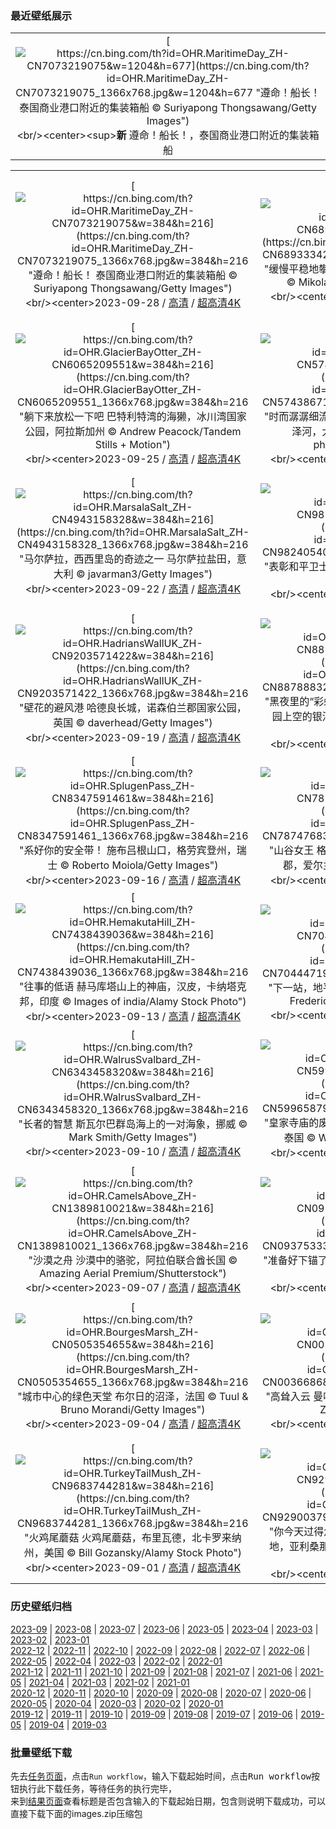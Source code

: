### 最近壁纸展示
||
|:---:|
|[![https://cn.bing.com/th?id=OHR.MaritimeDay_ZH-CN7073219075&w=1204&h=677](https://cn.bing.com/th?id=OHR.MaritimeDay_ZH-CN7073219075_1366x768.jpg&w=1204&h=677 "遵命！船长！&#10;泰国商业港口附近的集装箱船&#10;© Suriyapong Thongsawang/Getty Images")](https://cn.bing.com/search?q=%e4%b8%96%e7%95%8c%e6%b5%b7%e4%ba%8b%e6%97%a5&form=hpcapt&mkt=zh-cn&filters=HpDate:"20230927_1600")<br/><center><sup>**新**</sup>&nbsp;遵命！船长！，泰国商业港口附近的集装箱船<center/>|

||||
|:---:|:---:|:---:|
|[![https://cn.bing.com/th?id=OHR.MaritimeDay_ZH-CN7073219075&w=384&h=216](https://cn.bing.com/th?id=OHR.MaritimeDay_ZH-CN7073219075_1366x768.jpg&w=384&h=216 "遵命！船长！&#10;泰国商业港口附近的集装箱船&#10;© Suriyapong Thongsawang/Getty Images")](https://cn.bing.com/search?q=%e4%b8%96%e7%95%8c%e6%b5%b7%e4%ba%8b%e6%97%a5&form=hpcapt&mkt=zh-cn&filters=HpDate:"20230927_1600")<br/><center>2023-09-28 / [高清](https://cn.bing.com/th?id=OHR.MaritimeDay_ZH-CN7073219075_1920x1200.jpg&w=1920&h=1200) / [超高清4K](https://cn.bing.com/th?id=OHR.MaritimeDay_ZH-CN7073219075_UHD.jpg&w=3840&h=2160)<center/>|[![https://cn.bing.com/th?id=OHR.CapriKrupp_ZH-CN6893334288&w=384&h=216](https://cn.bing.com/th?id=OHR.CapriKrupp_ZH-CN6893334288_1366x768.jpg&w=384&h=216 "缓慢平稳地攀登悬崖&#10;克虏伯路，卡普里岛，意大利&#10;© Mikolaj Niemczewski/Shutterstock")](https://cn.bing.com/search?q=%e6%84%8f%e5%a4%a7%e5%88%a9%e5%8d%a1%e6%99%ae%e9%87%8c%e5%b2%9b&form=hpcapt&mkt=zh-cn&filters=HpDate:"20230926_1600")<br/><center>2023-09-27 / [高清](https://cn.bing.com/th?id=OHR.CapriKrupp_ZH-CN6893334288_1920x1200.jpg&w=1920&h=1200) / [超高清4K](https://cn.bing.com/th?id=OHR.CapriKrupp_ZH-CN6893334288_UHD.jpg&w=3840&h=2160)<center/>|[![https://cn.bing.com/th?id=OHR.VeniceSkatePark_ZH-CN6295228801&w=384&h=216](https://cn.bing.com/th?id=OHR.VeniceSkatePark_ZH-CN6295228801_1366x768.jpg&w=384&h=216 "给滑板“冲浪”的波浪&#10;日落时的威尼斯海滩滑板公园，洛杉矶，加利福尼亚州&#10;© EXTREME-PHOTOGRAPHER/Getty Images")](https://cn.bing.com/search?q=%e5%a8%81%e5%b0%bc%e6%96%af%e6%bb%91%e6%9d%bf%e5%85%ac%e5%9b%ad&form=hpcapt&mkt=zh-cn&filters=HpDate:"20230925_1600")<br/><center>2023-09-26 / [高清](https://cn.bing.com/th?id=OHR.VeniceSkatePark_ZH-CN6295228801_1920x1200.jpg&w=1920&h=1200) / [超高清4K](https://cn.bing.com/th?id=OHR.VeniceSkatePark_ZH-CN6295228801_UHD.jpg&w=3840&h=2160)<center/>|
|[![https://cn.bing.com/th?id=OHR.GlacierBayOtter_ZH-CN6065209551&w=384&h=216](https://cn.bing.com/th?id=OHR.GlacierBayOtter_ZH-CN6065209551_1366x768.jpg&w=384&h=216 "躺下来放松一下吧&#10;巴特利特湾的海獭，冰川湾国家公园，阿拉斯加州&#10;© Andrew Peacock/Tandem Stills + Motion")](https://cn.bing.com/search?q=%e6%b5%b7%e7%8d%ad&form=hpcapt&mkt=zh-cn&filters=HpDate:"20230924_1600")<br/><center>2023-09-25 / [高清](https://cn.bing.com/th?id=OHR.GlacierBayOtter_ZH-CN6065209551_1920x1200.jpg&w=1920&h=1200) / [超高清4K](https://cn.bing.com/th?id=OHR.GlacierBayOtter_ZH-CN6065209551_UHD.jpg&w=3840&h=2160)<center/>|[![https://cn.bing.com/th?id=OHR.FraserRiverBC_ZH-CN5743867197&w=384&h=216](https://cn.bing.com/th?id=OHR.FraserRiverBC_ZH-CN5743867197_1366x768.jpg&w=384&h=216 "时而潺潺细流，时而奔腾咆哮&#10;罗布森山附近的弗雷泽河，大不列颠哥伦比亚省，加拿大&#10;© phototropic/Getty Images")](https://cn.bing.com/search?q=%e4%b8%96%e7%95%8c%e6%b2%b3%e6%b5%81%e6%97%a5&form=hpcapt&mkt=zh-cn&filters=HpDate:"20230923_1600")<br/><center>2023-09-24 / [高清](https://cn.bing.com/th?id=OHR.FraserRiverBC_ZH-CN5743867197_1920x1200.jpg&w=1920&h=1200) / [超高清4K](https://cn.bing.com/th?id=OHR.FraserRiverBC_ZH-CN5743867197_UHD.jpg&w=3840&h=2160)<center/>|[![https://cn.bing.com/th?id=OHR.CottonwoodCanyon_ZH-CN5293620973&w=384&h=216](https://cn.bing.com/th?id=OHR.CottonwoodCanyon_ZH-CN5293620973_1366x768.jpg&w=384&h=216 "沐浴在秋天的色彩中&#10;郊狼谷的棉白杨和红砂岩，格兰峡谷国家保护区，犹他州&#10;© Stephen Matera/Tandem Stills + Motion")](https://cn.bing.com/search?q=%e9%83%8a%e7%8b%bc%e8%b0%b7&form=hpcapt&mkt=zh-cn&filters=HpDate:"20230922_1600")<br/><center>2023-09-23 / [高清](https://cn.bing.com/th?id=OHR.CottonwoodCanyon_ZH-CN5293620973_1920x1200.jpg&w=1920&h=1200) / [超高清4K](https://cn.bing.com/th?id=OHR.CottonwoodCanyon_ZH-CN5293620973_UHD.jpg&w=3840&h=2160)<center/>|
|[![https://cn.bing.com/th?id=OHR.MarsalaSalt_ZH-CN4943158328&w=384&h=216](https://cn.bing.com/th?id=OHR.MarsalaSalt_ZH-CN4943158328_1366x768.jpg&w=384&h=216 "马尔萨拉，西西里岛的奇迹之一&#10;马尔萨拉盐田，意大利&#10;© javarman3/Getty Images")](https://cn.bing.com/search?q=%e9%a9%ac%e5%b0%94%e8%90%a8%e6%8b%89&form=hpcapt&mkt=zh-cn&filters=HpDate:"20230921_1600")<br/><center>2023-09-22 / [高清](https://cn.bing.com/th?id=OHR.MarsalaSalt_ZH-CN4943158328_1920x1200.jpg&w=1920&h=1200) / [超高清4K](https://cn.bing.com/th?id=OHR.MarsalaSalt_ZH-CN4943158328_UHD.jpg&w=3840&h=2160)<center/>|[![https://cn.bing.com/th?id=OHR.NobelNorway_ZH-CN9824054026&w=384&h=216](https://cn.bing.com/th?id=OHR.NobelNorway_ZH-CN9824054026_1366x768.jpg&w=384&h=216 "表彰和平卫士&#10;诺贝尔和平中心内部，奥斯陆，挪威&#10;© Ilyas Ayub/Alamy")](https://cn.bing.com/search?q=%e8%af%ba%e8%b4%9d%e5%b0%94%e5%92%8c%e5%b9%b3%e4%b8%ad%e5%bf%83&form=hpcapt&mkt=zh-cn&filters=HpDate:"20230920_1600")<br/><center>2023-09-21 / [高清](https://cn.bing.com/th?id=OHR.NobelNorway_ZH-CN9824054026_1920x1200.jpg&w=1920&h=1200) / [超高清4K](https://cn.bing.com/th?id=OHR.NobelNorway_ZH-CN9824054026_UHD.jpg&w=3840&h=2160)<center/>|[![https://cn.bing.com/th?id=OHR.ArkadiaPark_ZH-CN9501056317&w=384&h=216](https://cn.bing.com/th?id=OHR.ArkadiaPark_ZH-CN9501056317_1366x768.jpg&w=384&h=216 "桥下和桥上的水流&#10;罗马风格的渡槽，阿卡迪亚公园，波兰&#10;© PATSTOCK/Getty Images")](https://cn.bing.com/search?q=%e6%b8%a1%e6%a7%bd&form=hpcapt&mkt=zh-cn&filters=HpDate:"20230919_1600")<br/><center>2023-09-20 / [高清](https://cn.bing.com/th?id=OHR.ArkadiaPark_ZH-CN9501056317_1920x1200.jpg&w=1920&h=1200) / [超高清4K](https://cn.bing.com/th?id=OHR.ArkadiaPark_ZH-CN9501056317_UHD.jpg&w=3840&h=2160)<center/>|
|[![https://cn.bing.com/th?id=OHR.HadriansWallUK_ZH-CN9203571422&w=384&h=216](https://cn.bing.com/th?id=OHR.HadriansWallUK_ZH-CN9203571422_1366x768.jpg&w=384&h=216 "壁花的避风港&#10;哈德良长城，诺森伯兰郡国家公园，英国&#10;© daverhead/Getty Images")](https://cn.bing.com/search?q=%e5%93%88%e5%be%b7%e8%89%af%e9%95%bf%e5%9f%8e&form=hpcapt&mkt=zh-cn&filters=HpDate:"20230918_1600")<br/><center>2023-09-19 / [高清](https://cn.bing.com/th?id=OHR.HadriansWallUK_ZH-CN9203571422_1920x1200.jpg&w=1920&h=1200) / [超高清4K](https://cn.bing.com/th?id=OHR.HadriansWallUK_ZH-CN9203571422_UHD.jpg&w=3840&h=2160)<center/>|[![https://cn.bing.com/th?id=OHR.MilkyWayPortugal_ZH-CN8878883229&w=384&h=216](https://cn.bing.com/th?id=OHR.MilkyWayPortugal_ZH-CN8878883229_1366x768.jpg&w=384&h=216 "黑夜里的“彩虹”&#10;西南阿连特茹和维森廷海岸自然公园上空的银河，葡萄牙&#10;© Daniel Garrido/Getty Images")](https://cn.bing.com/search?q=%e9%98%bf%e8%bf%9e%e7%89%b9%e8%8c%b9&form=hpcapt&mkt=zh-cn&filters=HpDate:"20230917_1600")<br/><center>2023-09-18 / [高清](https://cn.bing.com/th?id=OHR.MilkyWayPortugal_ZH-CN8878883229_1920x1200.jpg&w=1920&h=1200) / [超高清4K](https://cn.bing.com/th?id=OHR.MilkyWayPortugal_ZH-CN8878883229_UHD.jpg&w=3840&h=2160)<center/>|[![https://cn.bing.com/th?id=OHR.CubanTody_ZH-CN8656368705&w=384&h=216](https://cn.bing.com/th?id=OHR.CubanTody_ZH-CN8656368705_1366x768.jpg&w=384&h=216 "杂色短尾鴗&#10;杂色短尾鴗，阿里杰罗德胡波尔德国家公园，古巴&#10;© Bruno D'Amicis/Minden Pictures")](https://cn.bing.com/search?q=%e6%9d%82%e8%89%b2%e7%9f%ad%e5%b0%be%e9%b4%97&form=hpcapt&mkt=zh-cn&filters=HpDate:"20230916_1600")<br/><center>2023-09-17 / [高清](https://cn.bing.com/th?id=OHR.CubanTody_ZH-CN8656368705_1920x1200.jpg&w=1920&h=1200) / [超高清4K](https://cn.bing.com/th?id=OHR.CubanTody_ZH-CN8656368705_UHD.jpg&w=3840&h=2160)<center/>|
|[![https://cn.bing.com/th?id=OHR.SplugenPass_ZH-CN8347591461&w=384&h=216](https://cn.bing.com/th?id=OHR.SplugenPass_ZH-CN8347591461_1366x768.jpg&w=384&h=216 "系好你的安全带！&#10;施布吕根山口，格劳宾登州，瑞士&#10;© Roberto Moiola/Getty Images")](https://cn.bing.com/search?q=%e6%96%bd%e5%b8%83%e5%90%95%e6%a0%b9&form=hpcapt&mkt=zh-cn&filters=HpDate:"20230915_1600")<br/><center>2023-09-16 / [高清](https://cn.bing.com/th?id=OHR.SplugenPass_ZH-CN8347591461_1920x1200.jpg&w=1920&h=1200) / [超高清4K](https://cn.bing.com/th?id=OHR.SplugenPass_ZH-CN8347591461_UHD.jpg&w=3840&h=2160)<center/>|[![https://cn.bing.com/th?id=OHR.GlenariffForest_ZH-CN7874768337&w=384&h=216](https://cn.bing.com/th?id=OHR.GlenariffForest_ZH-CN7874768337_1366x768.jpg&w=384&h=216 "山谷女王&#10;格莱纳里夫森林公园的日落，安特里姆郡，爱尔兰&#10;© Peter Zelei/Getty Images")](https://cn.bing.com/search?q=%e7%88%b1%e5%b0%94%e5%85%b0%e5%ae%89%e7%89%b9%e9%87%8c%e5%a7%86%e9%83%a1&form=hpcapt&mkt=zh-cn&filters=HpDate:"20230914_1600")<br/><center>2023-09-15 / [高清](https://cn.bing.com/th?id=OHR.GlenariffForest_ZH-CN7874768337_1920x1200.jpg&w=1920&h=1200) / [超高清4K](https://cn.bing.com/th?id=OHR.GlenariffForest_ZH-CN7874768337_UHD.jpg&w=3840&h=2160)<center/>|[![https://cn.bing.com/th?id=OHR.MongoliaHorses_ZH-CN7660582867&w=384&h=216](https://cn.bing.com/th?id=OHR.MongoliaHorses_ZH-CN7660582867_1366x768.jpg&w=384&h=216 "只是两个朋友在玩闹而已&#10;普氏野马，哈斯台国家公园，蒙古国&#10;© Ondrej Prosicky/Shutterstock")](https://cn.bing.com/search?q=%e6%99%ae%e6%b0%8f%e9%87%8e%e9%a9%ac&form=hpcapt&mkt=zh-cn&filters=HpDate:"20230913_1600")<br/><center>2023-09-14 / [高清](https://cn.bing.com/th?id=OHR.MongoliaHorses_ZH-CN7660582867_1920x1200.jpg&w=1920&h=1200) / [超高清4K](https://cn.bing.com/th?id=OHR.MongoliaHorses_ZH-CN7660582867_UHD.jpg&w=3840&h=2160)<center/>|
|[![https://cn.bing.com/th?id=OHR.HemakutaHill_ZH-CN7438439036&w=384&h=216](https://cn.bing.com/th?id=OHR.HemakutaHill_ZH-CN7438439036_1366x768.jpg&w=384&h=216 "往事的低语&#10;赫马库塔山上的神庙，汉皮，卡纳塔克邦，印度&#10;© Images of india/Alamy Stock Photo")](https://cn.bing.com/search?q=%e5%8d%a1%e7%ba%b3%e5%a1%94%e5%85%8b%e9%82%a6%e8%b5%ab%e9%a9%ac%e5%ba%93%e5%a1%94%e5%b1%b1&form=hpcapt&mkt=zh-cn&filters=HpDate:"20230912_1600")<br/><center>2023-09-13 / [高清](https://cn.bing.com/th?id=OHR.HemakutaHill_ZH-CN7438439036_1920x1200.jpg&w=1920&h=1200) / [超高清4K](https://cn.bing.com/th?id=OHR.HemakutaHill_ZH-CN7438439036_UHD.jpg&w=3840&h=2160)<center/>|[![https://cn.bing.com/th?id=OHR.NorthSeaStairs_ZH-CN7044471948&w=384&h=216](https://cn.bing.com/th?id=OHR.NorthSeaStairs_ZH-CN7044471948_1366x768.jpg&w=384&h=216 "下一站，地平线。&#10;北海日落，诺德多夫，德国&#10;© Frederick Doerschem/Getty Images")](https://cn.bing.com/search?q=%e8%af%ba%e5%be%b7%e5%a4%9a%e5%a4%ab&form=hpcapt&mkt=zh-cn&filters=HpDate:"20230911_1600")<br/><center>2023-09-12 / [高清](https://cn.bing.com/th?id=OHR.NorthSeaStairs_ZH-CN7044471948_1920x1200.jpg&w=1920&h=1200) / [超高清4K](https://cn.bing.com/th?id=OHR.NorthSeaStairs_ZH-CN7044471948_UHD.jpg&w=3840&h=2160)<center/>|[![https://cn.bing.com/th?id=OHR.MarathonMedoc_ZH-CN6649798028&w=384&h=216](https://cn.bing.com/th?id=OHR.MarathonMedoc_ZH-CN6649798028_1366x768.jpg&w=384&h=216 "历史、自然和美酒交汇之地&#10;波尔多葡萄园的日出，法国&#10;© Esperanza33/Getty Images")](https://cn.bing.com/search?q=%e6%a2%85%e5%a4%9a%e5%85%8b%e5%9c%b0%e5%8c%ba&form=hpcapt&mkt=zh-cn&filters=HpDate:"20230910_1600")<br/><center>2023-09-11 / [高清](https://cn.bing.com/th?id=OHR.MarathonMedoc_ZH-CN6649798028_1920x1200.jpg&w=1920&h=1200) / [超高清4K](https://cn.bing.com/th?id=OHR.MarathonMedoc_ZH-CN6649798028_UHD.jpg&w=3840&h=2160)<center/>|
|[![https://cn.bing.com/th?id=OHR.WalrusSvalbard_ZH-CN6343458320&w=384&h=216](https://cn.bing.com/th?id=OHR.WalrusSvalbard_ZH-CN6343458320_1366x768.jpg&w=384&h=216 "长者的智慧&#10;斯瓦尔巴群岛海上的一对海象，挪威&#10;© Mark Smith/Getty Images")](https://cn.bing.com/search?q=%e7%a5%96%e7%88%b6%e6%af%8d%e8%8a%82&form=hpcapt&mkt=zh-cn&filters=HpDate:"20230909_1600")<br/><center>2023-09-10 / [高清](https://cn.bing.com/th?id=OHR.WalrusSvalbard_ZH-CN6343458320_1920x1200.jpg&w=1920&h=1200) / [超高清4K](https://cn.bing.com/th?id=OHR.WalrusSvalbard_ZH-CN6343458320_UHD.jpg&w=3840&h=2160)<center/>|[![https://cn.bing.com/th?id=OHR.AyutthayaTemple_ZH-CN5996587937&w=384&h=216](https://cn.bing.com/th?id=OHR.AyutthayaTemple_ZH-CN5996587937_1366x768.jpg&w=384&h=216 "皇家寺庙的废墟&#10;大城府历史公园的柴瓦塔那兰寺，泰国&#10;© Weerasak Saeku/Getty Images")](https://cn.bing.com/search?q=%e6%b3%b0%e5%9b%bd%e5%a4%a7%e5%9f%8e%e5%ba%9c%e5%8e%86%e5%8f%b2%e5%85%ac%e5%9b%ad&form=hpcapt&mkt=zh-cn&filters=HpDate:"20230908_1600")<br/><center>2023-09-09 / [高清](https://cn.bing.com/th?id=OHR.AyutthayaTemple_ZH-CN5996587937_1920x1200.jpg&w=1920&h=1200) / [超高清4K](https://cn.bing.com/th?id=OHR.AyutthayaTemple_ZH-CN5996587937_UHD.jpg&w=3840&h=2160)<center/>|[![https://cn.bing.com/th?id=OHR.BathCircus_ZH-CN5796600786&w=384&h=216](https://cn.bing.com/th?id=OHR.BathCircus_ZH-CN5796600786_1366x768.jpg&w=384&h=216 "简·奥斯汀的文学圈&#10;巴斯圆形广场，萨默塞特 ，英国&#10;© Gavin Hellier/Getty Images")](https://cn.bing.com/search?q=%e5%9b%bd%e9%99%85%e6%89%ab%e7%9b%b2%e6%97%a5&form=hpcapt&mkt=zh-cn&filters=HpDate:"20230907_1600")<br/><center>2023-09-08 / [高清](https://cn.bing.com/th?id=OHR.BathCircus_ZH-CN5796600786_1920x1200.jpg&w=1920&h=1200) / [超高清4K](https://cn.bing.com/th?id=OHR.BathCircus_ZH-CN5796600786_UHD.jpg&w=3840&h=2160)<center/>|
|[![https://cn.bing.com/th?id=OHR.CamelsAbove_ZH-CN1389810021&w=384&h=216](https://cn.bing.com/th?id=OHR.CamelsAbove_ZH-CN1389810021_1366x768.jpg&w=384&h=216 "沙漠之舟&#10;沙漠中的骆驼，阿拉伯联合酋长国&#10;© Amazing Aerial Premium/Shutterstock")](https://cn.bing.com/search?q=%e9%aa%86%e9%a9%bc&form=hpcapt&mkt=zh-cn&filters=HpDate:"20230906_1600")<br/><center>2023-09-07 / [高清](https://cn.bing.com/th?id=OHR.CamelsAbove_ZH-CN1389810021_1920x1200.jpg&w=1920&h=1200) / [超高清4K](https://cn.bing.com/th?id=OHR.CamelsAbove_ZH-CN1389810021_UHD.jpg&w=3840&h=2160)<center/>|[![https://cn.bing.com/th?id=OHR.CreteHarbor_ZH-CN0937533372&w=384&h=216](https://cn.bing.com/th?id=OHR.CreteHarbor_ZH-CN0937533372_1366x768.jpg&w=384&h=216 "准备好下锚了吗？&#10;威尼斯旧港，克里特岛，希腊&#10;© Gatsi/Getty Images")](https://cn.bing.com/search?q=%e5%b8%8c%e8%85%8a%e5%85%8b%e9%87%8c%e7%89%b9%e5%b2%9b&form=hpcapt&mkt=zh-cn&filters=HpDate:"20230905_1600")<br/><center>2023-09-06 / [高清](https://cn.bing.com/th?id=OHR.CreteHarbor_ZH-CN0937533372_1920x1200.jpg&w=1920&h=1200) / [超高清4K](https://cn.bing.com/th?id=OHR.CreteHarbor_ZH-CN0937533372_UHD.jpg&w=3840&h=2160)<center/>|[![https://cn.bing.com/th?id=OHR.MountSegla_ZH-CN0758615745&w=384&h=216](https://cn.bing.com/th?id=OHR.MountSegla_ZH-CN0758615745_1366x768.jpg&w=384&h=216 "数字合成的照片？不是吧！&#10;塞格拉山，塞尼亚岛，挪威&#10;© imageBROKER/Moritz Wolf/Getty Images")](https://cn.bing.com/search?q=%e5%a1%9e%e5%b0%bc%e4%ba%9a%e5%b2%9b&form=hpcapt&mkt=zh-cn&filters=HpDate:"20230904_1600")<br/><center>2023-09-05 / [高清](https://cn.bing.com/th?id=OHR.MountSegla_ZH-CN0758615745_1920x1200.jpg&w=1920&h=1200) / [超高清4K](https://cn.bing.com/th?id=OHR.MountSegla_ZH-CN0758615745_UHD.jpg&w=3840&h=2160)<center/>|
|[![https://cn.bing.com/th?id=OHR.BourgesMarsh_ZH-CN0505354655&w=384&h=216](https://cn.bing.com/th?id=OHR.BourgesMarsh_ZH-CN0505354655_1366x768.jpg&w=384&h=216 "城市中心的绿色天堂&#10;布尔日的沼泽，法国&#10;© Tuul & Bruno Morandi/Getty Images")](https://cn.bing.com/search?q=%e5%b8%83%e5%b0%94%e6%97%a5&form=hpcapt&mkt=zh-cn&filters=HpDate:"20230903_1600")<br/><center>2023-09-04 / [高清](https://cn.bing.com/th?id=OHR.BourgesMarsh_ZH-CN0505354655_1920x1200.jpg&w=1920&h=1200) / [超高清4K](https://cn.bing.com/th?id=OHR.BourgesMarsh_ZH-CN0505354655_UHD.jpg&w=3840&h=2160)<center/>|[![https://cn.bing.com/th?id=OHR.ManhattanAerial_ZH-CN0036686873&w=384&h=216](https://cn.bing.com/th?id=OHR.ManhattanAerial_ZH-CN0036686873_1366x768.jpg&w=384&h=216 "高耸入云&#10;曼哈顿鸟瞰图，纽约市，美国&#10;© Wojtek Zagorski/Getty Images")](https://cn.bing.com/search?q=%e6%9b%bc%e5%93%88%e9%a1%bf&form=hpcapt&mkt=zh-cn&filters=HpDate:"20230902_1600")<br/><center>2023-09-03 / [高清](https://cn.bing.com/th?id=OHR.ManhattanAerial_ZH-CN0036686873_1920x1200.jpg&w=1920&h=1200) / [超高清4K](https://cn.bing.com/th?id=OHR.ManhattanAerial_ZH-CN0036686873_UHD.jpg&w=3840&h=2160)<center/>|[![https://cn.bing.com/th?id=OHR.TinyHummer_ZH-CN9853929957&w=384&h=216](https://cn.bing.com/th?id=OHR.TinyHummer_ZH-CN9853929957_1366x768.jpg&w=384&h=216 "停下来喝点花蜜&#10;艾氏煌蜂鸟，圣克鲁斯，加利福尼亚州，美国&#10;© mallardg500/Getty Images")](https://cn.bing.com/search?q=%e8%89%be%e6%b0%8f%e7%85%8c%e8%9c%82%e9%b8%9f&form=hpcapt&mkt=zh-cn&filters=HpDate:"20230901_1600")<br/><center>2023-09-02 / [高清](https://cn.bing.com/th?id=OHR.TinyHummer_ZH-CN9853929957_1920x1200.jpg&w=1920&h=1200) / [超高清4K](https://cn.bing.com/th?id=OHR.TinyHummer_ZH-CN9853929957_UHD.jpg&w=3840&h=2160)<center/>|
|[![https://cn.bing.com/th?id=OHR.TurkeyTailMush_ZH-CN9683744281&w=384&h=216](https://cn.bing.com/th?id=OHR.TurkeyTailMush_ZH-CN9683744281_1366x768.jpg&w=384&h=216 "火鸡尾蘑菇&#10;火鸡尾蘑菇，布里瓦德，北卡罗来纳州，美国&#10;© Bill Gozansky/Alamy Stock Photo")](https://cn.bing.com/search?q=%e8%98%91%e8%8f%87&form=hpcapt&mkt=zh-cn&filters=HpDate:"20230831_1600")<br/><center>2023-09-01 / [高清](https://cn.bing.com/th?id=OHR.TurkeyTailMush_ZH-CN9683744281_1920x1200.jpg&w=1920&h=1200) / [超高清4K](https://cn.bing.com/th?id=OHR.TurkeyTailMush_ZH-CN9683744281_UHD.jpg&w=3840&h=2160)<center/>|[![https://cn.bing.com/th?id=OHR.IronwoodCactus_ZH-CN9290037977&w=384&h=216](https://cn.bing.com/th?id=OHR.IronwoodCactus_ZH-CN9290037977_1366x768.jpg&w=384&h=216 "你今天过得怎么样？&#10;巨人柱，铁木森林国家纪念地，亚利桑那州，美国&#10;© Jack Dykinga/Minden Pictures")](https://cn.bing.com/search?q=%e5%b7%a8%e4%ba%ba%e6%9f%b1&form=hpcapt&mkt=zh-cn&filters=HpDate:"20230830_1600")<br/><center>2023-08-31 / [高清](https://cn.bing.com/th?id=OHR.IronwoodCactus_ZH-CN9290037977_1920x1200.jpg&w=1920&h=1200) / [超高清4K](https://cn.bing.com/th?id=OHR.IronwoodCactus_ZH-CN9290037977_UHD.jpg&w=3840&h=2160)<center/>|[![https://cn.bing.com/th?id=OHR.NingalooShark_ZH-CN9014712175&w=384&h=216](https://cn.bing.com/th?id=OHR.NingalooShark_ZH-CN9014712175_1366x768.jpg&w=384&h=216 "潜水员的“大伙伴”&#10;鲸鲨，宁加洛珊瑚礁，西澳大利亚&#10;© Jason Edwards/Getty Images")](https://cn.bing.com/search?q=%e9%b2%b8%e9%b2%a8&form=hpcapt&mkt=zh-cn&filters=HpDate:"20230829_1600")<br/><center>2023-08-30 / [高清](https://cn.bing.com/th?id=OHR.NingalooShark_ZH-CN9014712175_1920x1200.jpg&w=1920&h=1200) / [超高清4K](https://cn.bing.com/th?id=OHR.NingalooShark_ZH-CN9014712175_UHD.jpg&w=3840&h=2160)<center/>|


### 历史壁纸归档
[2023-09](views/2023/2023-09.md) | [2023-08](views/2023/2023-08.md) | [2023-07](views/2023/2023-07.md) | [2023-06](views/2023/2023-06.md) | [2023-05](views/2023/2023-05.md) | [2023-04](views/2023/2023-04.md) | [2023-03](views/2023/2023-03.md) | [2023-02](views/2023/2023-02.md) | [2023-01](views/2023/2023-01.md)  
[2022-12](views/2022/2022-12.md) | [2022-11](views/2022/2022-11.md) | [2022-10](views/2022/2022-10.md) | [2022-09](views/2022/2022-09.md) | [2022-08](views/2022/2022-08.md) | [2022-07](views/2022/2022-07.md) | [2022-06](views/2022/2022-06.md) | [2022-05](views/2022/2022-05.md) | [2022-04](views/2022/2022-04.md) | [2022-03](views/2022/2022-03.md) | [2022-02](views/2022/2022-02.md) | [2022-01](views/2022/2022-01.md)  
[2021-12](views/2021/2021-12.md) | [2021-11](views/2021/2021-11.md) | [2021-10](views/2021/2021-10.md) | [2021-09](views/2021/2021-09.md) | [2021-08](views/2021/2021-08.md) | [2021-07](views/2021/2021-07.md) | [2021-06](views/2021/2021-06.md) | [2021-05](views/2021/2021-05.md) | [2021-04](views/2021/2021-04.md) | [2021-03](views/2021/2021-03.md) | [2021-02](views/2021/2021-02.md) | [2021-01](views/2021/2021-01.md)  
[2020-12](views/2020/2020-12.md) | [2020-11](views/2020/2020-11.md) | [2020-10](views/2020/2020-10.md) | [2020-09](views/2020/2020-09.md) | [2020-08](views/2020/2020-08.md) | [2020-07](views/2020/2020-07.md) | [2020-06](views/2020/2020-06.md) | [2020-05](views/2020/2020-05.md) | [2020-04](views/2020/2020-04.md) | [2020-03](views/2020/2020-03.md) | [2020-02](views/2020/2020-02.md) | [2020-01](views/2020/2020-01.md)  
[2019-12](views/2019/2019-12.md) | [2019-11](views/2019/2019-11.md) | [2019-10](views/2019/2019-10.md) | [2019-09](views/2019/2019-09.md) | [2019-08](views/2019/2019-08.md) | [2019-07](views/2019/2019-07.md) | [2019-06](views/2019/2019-06.md) | [2019-05](views/2019/2019-05.md) | [2019-04](views/2019/2019-04.md) | [2019-03](views/2019/2019-03.md)


### 批量壁纸下载
先去[任务页面](https://github.com/wefashe/image-save/actions/workflows/mydown.yml)，点击`Run workflow`，输入下载起始时间，点击<kbd>Run workflow</kbd>按钮执行此下载任务，等待任务的执行完毕，  
来到[结果页面](https://github.com/wefashe/image-save/releases/tag/down_zip_tag)查看标题是否包含输入的下载起始日期，包含则说明下载成功，可以直接下载下面的images.zip压缩包  
